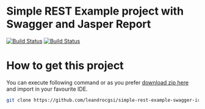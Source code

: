 # Simple REST Example project with Swagger and Jasper Report

[![Build Status](https://travis-ci.org/leandrocgsi/simple-rest-example-swagger-ireport.svg?branch=master)](https://travis-ci.org/leandrocgsi/simple-rest-example-swagger-ireport)
[![Build Status](https://circleci.com/gh/leandrocgsi/simple-rest-example-swagger-ireport.svg?&style=shield)](https://circleci.com/gh/leandrocgsi/simple-rest-example-swagger-ireport/)

# How to get this project

You can execute following command or as you prefer [download zip here](https://github.com/leandrocgsi/simple-rest-example-swagger-ireport/archive/master.zip) and import in your favourite IDE.


```sh
git clone https://github.com/leandrocgsi/simple-rest-example-swagger-ireport.git
```

